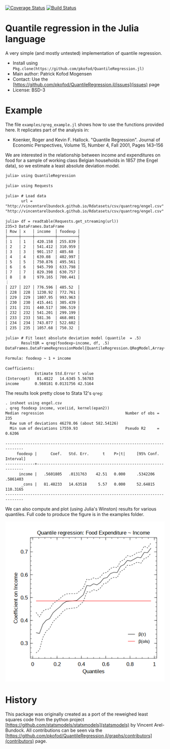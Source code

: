 [![Coverage Status](https://coveralls.io/repos/pkofod/QuantileRegression.jl/badge.svg?branch=master)](https://coveralls.io/r/pkofod/QuantileRegression.jl?branch=master)
[![Build Status](https://travis-ci.org/pkofod/QuantileRegression.jl.svg?branch=master)](https://travis-ci.org/pkofod/QuantileRegression.jl)

# Quantile regression in the Julia language

A very simple (and mostly untested) implementation of quantile regression.

* Install using `Pkg.clone(https://github.com/pkofod/QuantileRegression.jl)`
* Main author: Patrick Kofod Mogensen
* Contact: Use the [https://github.com/pkofod/QuantileRegression.jl/issues](issues) page
* License: BSD-3

# Example

The file ``examples/qreg_example.jl`` shows how to use the functions provided here. It replicates part of the analysis in:

* Koenker, Roger and Kevin F. Hallock. "Quantile Regression". Journal of Economic Perspectives, Volume 15, Number 4, Fall 2001, Pages 143–156

We are interested in the relationship between income and expenditures on food for a sample of working class Belgian households in 1857 (the Engel data), so we estimate a least absolute deviation model.

```jlcon
julia> using QuantileRegression

julia> using Requests

julia> # Load data
       url = "http://vincentarelbundock.github.io/Rdatasets/csv/quantreg/engel.csv"
"http://vincentarelbundock.github.io/Rdatasets/csv/quantreg/engel.csv"

julia> df = readtable(Requests.get_streaming(url))
235×3 DataFrames.DataFrame
│ Row │ x   │ income  │ foodexp │
├─────┼─────┼─────────┼─────────┤
│ 1   │ 1   │ 420.158 │ 255.839 │
│ 2   │ 2   │ 541.412 │ 310.959 │
│ 3   │ 3   │ 901.157 │ 485.68  │
│ 4   │ 4   │ 639.08  │ 402.997 │
│ 5   │ 5   │ 750.876 │ 495.561 │
│ 6   │ 6   │ 945.799 │ 633.798 │
│ 7   │ 7   │ 829.398 │ 630.757 │
│ 8   │ 8   │ 979.165 │ 700.441 │
⋮
│ 227 │ 227 │ 776.596 │ 485.52  │
│ 228 │ 228 │ 1230.92 │ 772.761 │
│ 229 │ 229 │ 1807.95 │ 993.963 │
│ 230 │ 230 │ 415.441 │ 305.439 │
│ 231 │ 231 │ 440.517 │ 306.519 │
│ 232 │ 232 │ 541.201 │ 299.199 │
│ 233 │ 233 │ 581.36  │ 468.001 │
│ 234 │ 234 │ 743.077 │ 522.602 │
│ 235 │ 235 │ 1057.68 │ 750.32  │

julia> # Fit least absolute deviation model (quantile  = .5)
       ResultQR = qreg(foodexp~income, df, .5)
DataFrames.DataFrameRegressionModel{QuantileRegression.QRegModel,Array{Float64,2}}

Formula: foodexp ~ 1 + income

Coefficients:
             Estimate Std.Error t value
(Intercept)   81.4822   14.6345 5.56783
income       0.560181 0.0131756 42.5164
```

The results look pretty close to Stata 12's ``qreg``:

    . insheet using engel.csv
    . qreg foodexp income, vce(iid, kernel(epan2))
    Median regression                                    Number of obs =       235
      Raw sum of deviations 46278.06 (about 582.54126)
      Min sum of deviations 17559.93                     Pseudo R2     =    0.6206

    ------------------------------------------------------------------------------
         foodexp |      Coef.   Std. Err.      t    P>|t|     [95% Conf. Interval]
    -------------+----------------------------------------------------------------
          income |   .5601805   .0131763    42.51   0.000     .5342206    .5861403
           _cons |   81.48233   14.63518     5.57   0.000     52.64815    110.3165
    ------------------------------------------------------------------------------

We can also compute and plot (using Julia's Winston) results for various quantiles. Full code to produce the figure is in the examples folder.

![](./examples/qreg_example_plot.png)

# History
This package was originally created as a port of the reweighed least squares code
from the python project [https://github.com/statsmodels/statsmodels](statsmodels)
by Vincent Arel-Bundock. All contributions can be seen via the [https://github.com/pkofod/QuantileRegression.jl/graphs/contributors](contributors) page.
